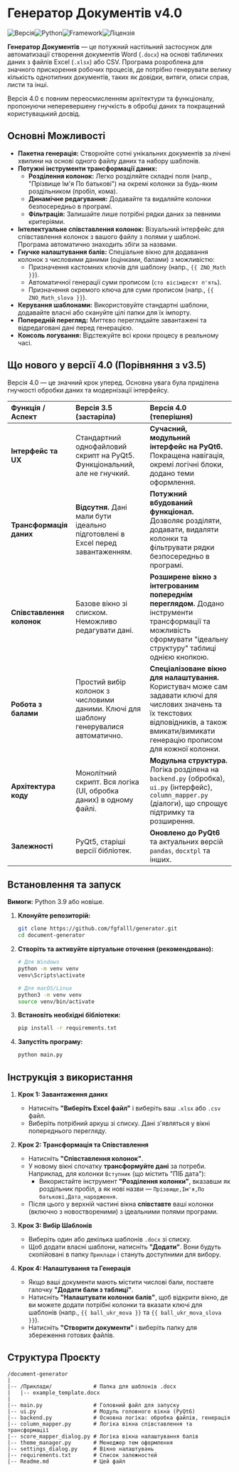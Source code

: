# Генератор Документів v4.0

![Версія](https://img.shields.io/badge/version-4.0-blue.svg)![Python](https://img.shields.io/badge/python-3.9%2B-blue.svg)![Framework](https://img.shields.io/badge/framework-PyQt6-green.svg)![Ліцензія](https://img.shields.io/badge/license-MIT-lightgrey.svg)

**Генератор Документів** — це потужний настільний застосунок для автоматизації створення документів Word (`.docx`) на основі табличних даних з файлів Excel (`.xlsx`) або CSV. Програма розроблена для значного прискорення робочих процесів, де потрібно генерувати велику кількість однотипних документів, таких як довідки, витяги, описи справ, листи та інші.

Версія 4.0 є повним переосмисленням архітектури та функціоналу, пропонуючи неперевершену гнучкість в обробці даних та покращений користувацький досвід.


## Основні Можливості

-   **Пакетна генерація:** Створюйте сотні унікальних документів за лічені хвилини на основі одного файлу даних та набору шаблонів.
-   **Потужні інструменти трансформації даних:**
    -   **Розділення колонок:** Легко розділяйте складні поля (напр., "Прізвище Ім'я По батькові") на окремі колонки за будь-яким роздільником (пробіл, кома).
    -   **Динамічне редагування:** Додавайте та видаляйте колонки безпосередньо в програмі.
    -   **Фільтрація:** Залишайте лише потрібні рядки даних за певними критеріями.
-   **Інтелектуальне співставлення колонок:** Візуальний інтерфейс для співставлення колонок з вашого файлу з полями у шаблоні. Програма автоматично знаходить збіги за назвами.
-   **Гнучке налаштування балів:** Спеціальне вікно для додавання колонок з числовими даними (оцінками, балами) з можливістю:
    -   Призначення кастомних ключів для шаблону (напр., `{{ ZNO_Math }}`).
    -   Автоматичної генерації суми прописом (`сто вісімдесят п'ять`).
    -   Призначення окремого ключа для суми прописом (напр., `{{ ZNO_Math_slova }}`).
-   **Керування шаблонами:** Використовуйте стандартні шаблони, додавайте власні або скануйте цілі папки для їх імпорту.
-   **Попередній перегляд:** Миттєво переглядайте завантажені та відредаговані дані перед генерацією.
-   **Консоль логування:** Відстежуйте всі кроки процесу в реальному часі.

## Що нового у версії 4.0 (Порівняння з v3.5)

Версія 4.0 — це значний крок уперед. Основна увага була приділена гнучкості обробки даних та модернізації інтерфейсу.

| Функція / Аспект | Версія 3.5 (застаріла) | **Версія 4.0 (теперішня)** |
| :--- | :--- | :--- |
| **Інтерфейс та UX** | Стандартний однофайловий скрипт на PyQt5. Функціональний, але не гнучкий. | **Сучасний, модульний інтерфейс на PyQt6.** Покращена навігація, окремі логічні блоки, додано теми оформлення. |
| **Трансформація даних** | **Відсутня.** Дані мали бути ідеально підготовлені в Excel перед завантаженням. | **Потужний вбудований функціонал.** Дозволяє розділяти, додавати, видаляти колонки та фільтрувати рядки безпосередньо в програмі. |
| **Співставлення колонок** | Базове вікно зі списком. Неможливо редагувати дані. | **Розширене вікно з інтегрованим попереднім переглядом.** Додано інструменти трансформації та можливість сформувати "ідеальну структуру" таблиці однією кнопкою. |
| **Робота з балами** | Простий вибір колонок з числовими даними. Ключі для шаблону генерувалися автоматично. | **Спеціалізоване вікно для налаштування.** Користувач може сам задавати ключі для числових значень та їх текстових відповідників, а також вмикати/вимикати генерацію прописом для кожної колонки. |
| **Архітектура коду** | Монолітний скрипт. Вся логіка (UI, обробка даних) в одному файлі. | **Модульна структура.** Логіка розділена на `backend.py` (обробка), `ui.py` (інтерфейс), `column_mapper.py` (діалоги), що спрощує підтримку та розширення. |
| **Залежності** | PyQt5, старіші версії бібліотек. | **Оновлено до PyQt6** та актуальних версій `pandas`, `docxtpl` та інших. |

## Встановлення та запуск

**Вимоги:** Python 3.9 або новіше.

1.  **Клонуйте репозиторій:**
    ```bash
    git clone https://github.com/fgfalll/generator.git
    cd document-generator
    ```

2.  **Створіть та активуйте віртуальне оточення (рекомендовано):**
    ```bash
    # Для Windows
    python -m venv venv
    venv\Scripts\activate

    # Для macOS/Linux
    python3 -m venv venv
    source venv/bin/activate
    ```

3.  **Встановіть необхідні бібліотеки:**
    ```bash
    pip install -r requirements.txt
    ```

4.  **Запустіть програму:**
    ```bash
    python main.py
    ```

## Інструкція з використання

1.  **Крок 1: Завантаження даних**
    -   Натисніть **"Виберіть Excel файл"** і виберіть ваш `.xlsx` або `.csv` файл.
    -   Виберіть потрібний аркуш зі списку. Дані з'являться у вікні попереднього перегляду.

2.  **Крок 2: Трансформація та Співставлення**
    -   Натисніть **"Співставлення колонок"**.
    -   У новому вікні спочатку **трансформуйте дані** за потреби. Наприклад, для колонки `Вступник` (що містить "ПІБ дата"):
        -   Використайте інструмент **"Розділення колонки"**, вказавши як роздільник пробіл, а як нові назви — `Прізвище,Ім'я,По батькові,Дата_народження`.
    -   Після цього у верхній частині вікна **співставте** ваші колонки (включно з новоствореними) з ідеальними полями програми.

3.  **Крок 3: Вибір Шаблонів**
    -   Виберіть один або декілька шаблонів `.docx` зі списку.
    -   Щоб додати власні шаблони, натисніть **"Додати"**. Вони будуть скопійовані в папку `Приклади` і стануть доступними для вибору.

4.  **Крок 4: Налаштування та Генерація**
    -   Якщо ваші документи мають містити числові бали, поставте галочку **"Додати бали з таблиці"**.
    -   Натисніть **"Налаштувати колонки балів"**, щоб відкрити вікно, де ви можете додати потрібні колонки та вказати ключі для шаблонів (напр., `{{ ball_ukr_mova }}` та `{{ ball_ukr_mova_slova }}`).
    -   Натисніть **"Створити документи"** і виберіть папку для збереження готових файлів.

## Структура Проєкту

```
/document-generator
|
|-- /Приклади/             # Папка для шаблонів .docx
|   |-- example_template.docx
|
|-- main.py                # Головний файл для запуску
|-- ui.py                  # Модуль головного вікна (PyQt6)
|-- backend.py             # Основна логіка: обробка файлів, генерація
|-- column_mapper.py       # Логіка вікна співставлення та трансформації
|-- score_mapper_dialog.py # Логіка вікна налаштування балів
|-- theme_manager.py       # Менеджер тем оформлення
|-- settings_dialog.py     # Вікно налаштувань
|-- requirements.txt       # Список залежностей
|-- Readme.md              # Цей файл
```